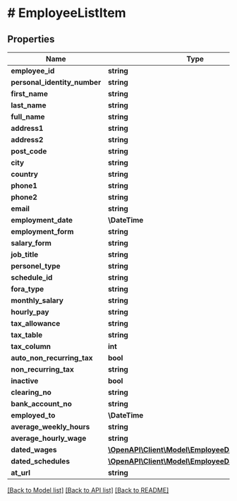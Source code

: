 # # EmployeeListItem

## Properties

Name | Type | Description | Notes
------------ | ------------- | ------------- | -------------
**employee_id** | **string** |  | [optional]
**personal_identity_number** | **string** |  | [optional]
**first_name** | **string** |  |
**last_name** | **string** |  |
**full_name** | **string** |  | [optional]
**address1** | **string** |  | [optional]
**address2** | **string** |  | [optional]
**post_code** | **string** |  | [optional]
**city** | **string** |  | [optional]
**country** | **string** |  | [optional]
**phone1** | **string** |  | [optional]
**phone2** | **string** |  | [optional]
**email** | **string** |  |
**employment_date** | **\DateTime** |  | [optional]
**employment_form** | **string** |  | [optional]
**salary_form** | **string** |  | [optional]
**job_title** | **string** |  | [optional]
**personel_type** | **string** |  | [optional]
**schedule_id** | **string** |  | [optional]
**fora_type** | **string** |  | [optional]
**monthly_salary** | **string** |  | [optional]
**hourly_pay** | **string** |  | [optional]
**tax_allowance** | **string** |  | [optional]
**tax_table** | **string** |  | [optional]
**tax_column** | **int** |  | [optional]
**auto_non_recurring_tax** | **bool** |  | [optional]
**non_recurring_tax** | **string** |  | [optional]
**inactive** | **bool** |  | [optional]
**clearing_no** | **string** |  | [optional]
**bank_account_no** | **string** |  | [optional]
**employed_to** | **\DateTime** |  | [optional]
**average_weekly_hours** | **string** |  | [optional]
**average_hourly_wage** | **string** |  | [optional]
**dated_wages** | [**\OpenAPI\Client\Model\EmployeeDatedWage[]**](EmployeeDatedWage.md) |  | [optional]
**dated_schedules** | [**\OpenAPI\Client\Model\EmployeeDatedSchedule[]**](EmployeeDatedSchedule.md) |  | [optional]
**at_url** | **string** |  | [optional]

[[Back to Model list]](../../README.md#models) [[Back to API list]](../../README.md#endpoints) [[Back to README]](../../README.md)
